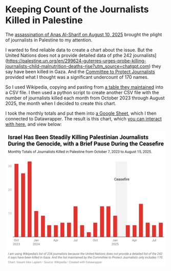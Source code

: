 # Keeping Count of the Journalists Killed in Palestine

The [assassination of Anas Al-Sharif on August 10, 2025](https://apnews.com/article/mideast-wars-gaza-journalist-jazeera-c7d73f1d3cfa3d24fb4ce5a294c08d32) brought the plight of journalists in Palestine to my attention.

I wanted to find reliable data to create a chart about the issue. But the United Nations does not a provide detailed data of pthe 242 journalists](https://palestine.un.org/en/299624-guterres-urges-probe-killing-journalists-child-malnutrition-deaths-rise?utm_source=chatgpt.com) they say have been killed in Gaza. And the [Committee to Protect Journalists](https://cpj.org/data/killed/2025/?status=Killed&motiveConfirmed%5B%5D=Confirmed&type%5B%5D=Journalist&cc_fips%5B%5D=IS&start_year=2023&end_year=2025&group_by=location) provided what I thought was a significant undercount of 170 names.

So I used Wikipedia, copying and pasting from [a table they maintained](https://en.wikipedia.org/wiki/List_of_journalists_killed_in_the_Gaza_war#Palestine) into a CSV file. I then used a python script to create another CSV file with the number of journalists killed each month from October 2023 through August 2025, the month when I decided to create this chart.

I took the monthly totals and put them into [a Google Sheet](https://docs.google.com/spreadsheets/d/11njVes18TC83KHEzsO90ZC3mJ5gTbGEAKsZoLyLPryE/edit?usp=sharing), which I then connected to Datawrapper. The result is this chart, which [you can interact with here](https://www.datawrapper.de/_/3l4Sl/), and view below:

![Datawrapper chart](./img/datawrapper_chart.png?raw=true "Title")

